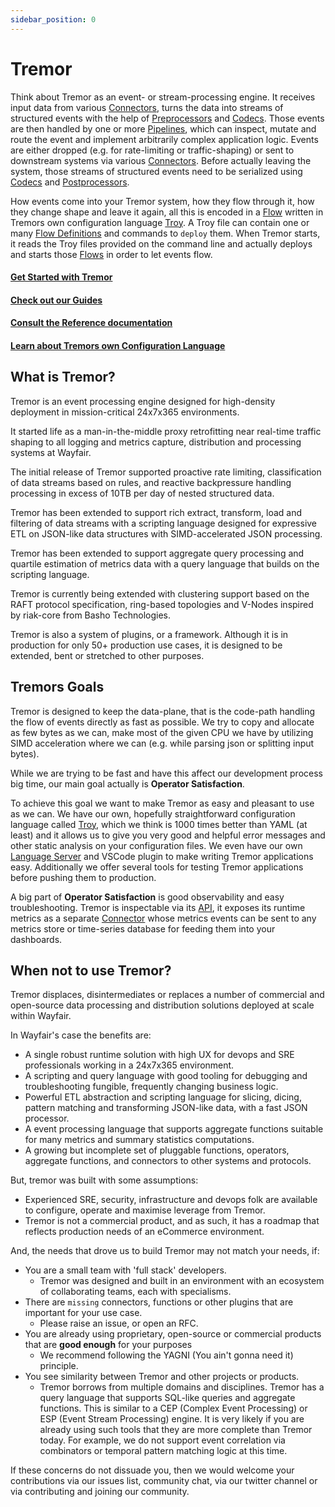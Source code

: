 ```yaml
---
sidebar_position: 0
---
```


# Tremor

Think about Tremor as an event- or stream-processing engine. It receives input data from various [Connectors], turns the data into streams of structured events with the help of [Preprocessors](reference/preprocessors) and [Codecs]. Those events are then handled by one or more [Pipelines](language/pipelines), which can inspect, mutate and route the event and implement arbitrarily complex application logic. Events are either dropped (e.g. for rate-limiting or traffic-shaping) or sent to downstream systems via various [Connectors]. Before actually leaving the system, those streams of structured events need to be serialized using [Codecs] and [Postprocessors](reference/postprocessors).

How events come into your Tremor system, how they flow through it, how they change shape and leave it again, all this is encoded in a [Flow] written in Tremors own configuration language [Troy]. A Troy file can contain one or many [Flow Definitions](language#flow) and commands to `deploy` them. When Tremor starts, it reads the Troy files provided on the command line and actually deploys and starts those [Flows] in order to let events flow.

#### [**Get Started with Tremor**](./getting-started/index.md)
#### [**Check out our Guides**](./guides/index.md)
#### [**Consult the Reference documentation**](./reference/index.md)
#### [**Learn about Tremors own Configuration Language**](./language/index.md)


## What is Tremor?

Tremor is an event processing engine designed for high-density deployment in mission-critical 24x7x365 environments.

It started life as a man-in-the-middle proxy retrofitting near real-time traffic shaping to all logging and metrics capture, distribution and processing systems at Wayfair.

The initial release of Tremor supported proactive rate limiting, classification of data streams based on rules, and reactive backpressure handling processing in excess of 10TB per day of nested structured data.

Tremor has been extended to support rich extract, transform, load and filtering of data streams with a scripting language designed for expressive ETL on JSON-like data structures with SIMD-accelerated JSON processing.

Tremor has been extended to support aggregate query processing and quartile estimation of metrics data with a query language that builds on the scripting language.

Tremor is currently being extended with clustering support based on the RAFT protocol specification, ring-based topologies and V-Nodes inspired by riak-core from Basho Technologies.

Tremor is also a system of plugins, or a framework. Although it is in production for only 50+ production use cases, it is designed to be extended, bent or stretched to other purposes.

## Tremors Goals

Tremor is designed to keep the data-plane, that is the code-path handling the flow of events directly as fast as possible. We try to copy and allocate as few bytes as we can, make most of the given CPU we have by utilizing SIMD acceleration where we can (e.g. while parsing json or splitting input bytes).

While we are trying to be fast and have this affect our development process big time, our main goal actually is **Operator Satisfaction**. 

To achieve this goal we want to make Tremor as easy and pleasant to use as we can. We have our own, hopefully straightforward configuration language called [Troy], which we think is 1000 times better than YAML (at least) and it allows us to give you very good and helpful error messages and other static analysis on your configuration files. We even have our own [Language Server](https://github.com/tremor-rs/tremor-language-server) and VSCode plugin to make writing Tremor applications easy. Additionally we offer several tools for testing Tremor applications before pushing them to production.

A big part of **Operator Satisfaction** is good observability and easy troubleshooting. Tremor is inspectable via its [API], it exposes its runtime metrics as a separate [Connector] whose metrics events can be sent to any metrics store or time-series database for feeding them into your dashboards.

[Flow]: language/index.md#flows
[Flows]: language/index.md#flows
[Troy]: language/index.md
[Connectors]: reference/connectors
[Connector]: reference/connectors
[Codecs]: reference/codecs
[API]: pathname:///api/v0.12/

## When not to use Tremor?

Tremor displaces, disintermediates or replaces a number of commercial and open-source data processing and distribution solutions deployed at scale within Wayfair.

In Wayfair's case the benefits are:

* A single robust runtime solution with high UX for devops and SRE professionals working in a 24x7x365 environment.
* A scripting and query language with good tooling for debugging and troubleshooting fungible, frequently changing business logic.
* Powerful ETL abstraction and scripting language for slicing, dicing, pattern matching and transforming JSON-like data, with a fast JSON processor.
* A event processing language that supports aggregate functions suitable for many metrics and summary statistics computations.
* A growing but incomplete set of pluggable functions, operators, aggregate functions, and connectors to other systems and protocols.

But, tremor was built with some assumptions:

* Experienced SRE, security, infrastructure and devops folk are available to configure, operate and maximise leverage from Tremor.
* Tremor is not a commercial product, and as such, it has a roadmap that reflects production needs of an eCommerce environment.

And, the needs that drove us to build Tremor may not match your needs, if:

* You are a small team with 'full stack' developers.
  * Tremor was designed and built in an environment with an ecosystem of collaborating teams, each with specialisms.
* There are `missing` connectors, functions or other plugins that are important for your use case.
  * Please raise an issue, or open an RFC.
* You are already using proprietary, open-source or commercial products that are **good enough** for your purposes
  * We recommend following the YAGNI (You ain't gonna need it) principle.
* You see similarity between Tremor and other projects or products.
  * Tremor borrows from multiple domains and disciplines. Tremor has a query language that supports SQL-like queries and aggregate functions.
    This is similar to a CEP (Complex Event Processing) or ESP (Event Stream Processing) engine. It is very likely if you are already using such tools that they are more complete than Tremor today. For example, we do not support event correlation via combinators or temporal pattern matching logic at this time.

If these concerns do not dissuade you, then we would welcome your contributions via our issues list, community chat, via our twitter channel or via contributing and joining our community.